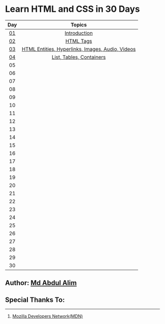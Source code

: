 # Learn HTML and CSS in 30 Days
| **Day** |   **Topics**  |
|:-------:|:------------:|
|    [01](./day-01-introduction/DAY01.md)    | [Introduction](./day-01-introduction/DAY01.md) |
|    [02](./day-02-html-tags/DAY02.md)    |   [HTML Tags](./day-02-html-tags/DAY02.md)           |
|    [03](./day-03-html-entities-links-images-audio-videos/DAY03.md)    |   [HTML Entities, Hyperlinks, Images, Audio, Videos](./day-03-html-entities-links-images-audio-videos/DAY03.md)           |
|    [04](./day-04-list-tables-containers/DAY04.md)    |    [List, Tables, Containers](./day-04-list-tables-containers/DAY04.md)          |
|    05    |              |
|    06    |              |
|    07    |              |
|    08    |              |
|    09    |              |
|    10   |              |
|    11   |              |
|    12   |              |
|    13   |              |
|    14   |              |
|    15   |              |
|    16   |              |
|    17   |              |
|    18   |              |
|    19   |              |
|    20   |              |
|    21   |              |
|    22   |              |
|    23   |              |
|    24   |              |
|    25   |              |
|    26   |              |
|    27   |              |
|    28   |              |
|    29   |              |
|    30   |              |


## Author: [Md Abdul Alim](https://github.com/travelleralim)
## Special Thanks To:
---

1. [Mozilla Developers Network(MDN)](https://developer.mozilla.org/en-US/)